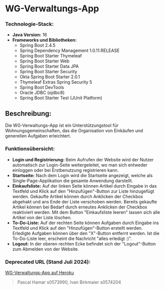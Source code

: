 # WG-Verwaltungs-App

### **Technologie-Stack:**
- **Java Version:** 16
- **Frameworks und Bibliotheken:**
  - Spring Boot 2.4.5
  - Spring Dependency Management 1.0.11.RELEASE
  - Spring Boot Starter Thymeleaf
  - Spring Boot Starter Web
  - Spring Boot Starter Data JPA
  - Spring Boot Starter Security
  - Okta Spring Boot Starter 2.0.1
  - Thymeleaf Extras Spring Security 5
  - Spring Boot DevTools
  - Oracle JDBC (ojdbc8)
  - Spring Boot Starter Test (JUnit Platform)

## **Beschreibung:**
Die WG-Verwaltungs-App ist ein Unterstützungstool für Wohnungsgemeinschaften, das die Organisation von Einkäufen und generellen Aufgaben erleichtert.

### **Funktionsübersicht:**
- **Login und Registrierung:** Beim Aufrufen der Website wird der Nutzer automatisch zur Login-Seite weitergeleitet, wo man sich entweder einloggen oder bei Erstbenutzung registrieren kann.
- **Startseite:** Nach dem Login wird die Startseite angezeigt, welche als Single-Page-Applikation die gesamte Anwendung darstellt.
- **Einkaufsliste:** Auf der linken Seite können Artikel durch Eingabe in das Textfeld und Klick auf den "Hinzufügen"-Button zur Liste hinzugefügt werden. Gekaufte Artikel können durch Anklicken der Checkbox abgehakt und ans Ende der Liste verschoben werden. Bereits gekaufte Artikel können bei Bedarf durch erneutes Anklicken der Checkbox reaktiviert werden. Mit dem Button "Einkaufsliste leeren" lassen sich alle Artikel von der Liste löschen.
- **To-Do-Liste:** Auf der rechten Seite können Aufgaben durch Eingabe ins Textfeld und Klick auf den "Hinzufügen"-Button erstellt werden. Erledigte Aufgaben können über den "X"-Button entfernt werden. Ist die To-Do-Liste leer, erscheint die Nachricht "alles erledigt :)".
- **Logout:** In der oberen rechten Ecke befindet sich der "Logout"-Button zum Abmelden von der Website.

### **Deprecated URL (Stand Juli 2024):**
[WG-Verwaltungs-App auf Heroku](https://wg-verwaltung.herokuapp.com/)

> Pascal Hamar s0573990, Ivan Birkmaier s0574204


